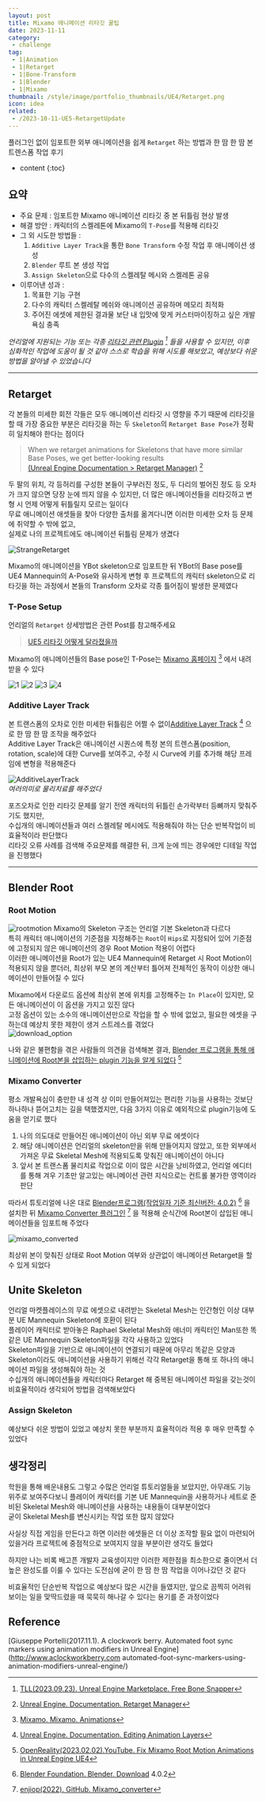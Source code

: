```yaml
---
layout: post
title: Mixamo 애니메이션 리타깃 꿀팁
date: 2023-11-11
category: 
 - challenge
tag:
 - 1|Animation
 - 1|Retarget
 - 1|Bone-Transform
 - 1|Blender
 - 1|Mixamo
thumbnail: /style/image/portfolio_thumbnails/UE4/Retarget.png
icon: idea
related: 
 - /2023-10-11-UE5-RetargetUpdate
---
```


플러그인 없이 임포트한 외부 애니메이션을 쉽게 `Retarget` 하는 방법과 한 땀 한 땀 본 트렌스폼 작업 후기

* content
{:toc}

## 요약

- 주요 문제 : 임포트한 Mixamo 애니메이션 리타깃 중 본 뒤틀림 현상 발생
- 해결 방안 : 캐릭터의 스켈레톤에 Mixamo의 `T-Pose`를 적용해 리타깃
- 그 외 시도한 방법들 : 
    1. `Additive Layer Track`을 통한 `Bone Transform` 수정 작업 후 애니메이션 생성
    2. `Blender` 루트 본 생성 작업
    3. `Assign Skeleton`으로 다수의 스켈레탈 메시와 스켈레톤 공유
- 이루어낸 성과 :  
    1. 목표한 기능 구현
    2. 다수의 캐릭터 스켈레탈 메쉬와 애니메이션 공유하며 메모리 최적화
    3. 주어진 에셋에 제한된 결과물 보단 내 입맛에 맞게 커스터마이징하고 싶은 개발 욕심 충족  

*언리얼에 지원되는 기능 또는 각종 [리타깃 관련 Plugin](https://www.unrealengine.com/marketplace/en-US/product/free-bone-snapper) [^11] 들을 사용할 수 있지만, 이후 심화적인 작업에 도움이 될 것 같아 스스로 학습을 위해 시도를 해보았고, 예상보다 쉬운 방법을 알아낼 수 있었습니다*

---

## Retarget

각 본들의 미세한 회전 각들은 모두 애니메이션 리타깃 시 영향을 주기 때문에 리타깃을 할 때 가장 중요한 부분은 리타깃을 하는 두 `Skeleton`의 `Retarget Base Pose`가 정확히 일치해야 한다는 점이다  

> When we retarget animations for Skeletons that have more similar Base Poses, we get better-looking results  
[(Unreal Engine Documentation > Retarget Manager)](https://docs.unrealengine.com/4.26/en-US/AnimatingObjects/SkeletalMeshAnimation/Persona/BasePoseManager/) [^21]  


두 팔의 위치, 각 등허리를 구성한 본들이 구부러진 정도, 두 다리의 벌어진 정도 등 오차가 크지 않으면 당장 눈에 띄지 않을 수 있지만, 더 많은 애니메이션들을 리타깃하고 변형 시 언제 어떻게 뒤틀릴지 모르는 일이다  
무료 애니메이션 애셋들을 찾아 다양한 출처를 옮겨다니면 이러한 미세한 오차 등 문제에 취약할 수 밖에 없고,  
실제로 나의 프로젝트에도 애니메이션 뒤틀림 문제가 생겼다  

![StrangeRetarget](https://github.com/ssonsonya/ssonsonya.github.io/assets/116151781/1aa1fe38-3765-49d1-a435-9716323b4836)

Mixamo의 애니메이션을 YBot skeleton으로 임포트한 뒤 YBot의 Base pose를 UE4 Mannequin의 A-Pose와 유사하게 변형 후 프로젝트의 캐릭터 skeleton으로 리타깃을 하는 과정에서 본들의 Transform 오차로 각종 틀어짐이 발생한 문제였다  

### T-Pose Setup

언리얼의 `Retarget` 상세방법은 관련 Post를 참고해주세요  
> [UE5 리타깃 어떻게 달라졌을까](2023-10-11-UE5-RetargetUpdate)  


Mixamo의 애니메이션들의 Base pose인 T-Pose는 [Mixamo 홈페이지](https://www.mixamo.com/#/?page=1&query=T&type=Motion%2CMotionPack) [^22] 에서 내려받을 수 있다

![1](https://github.com/ssonsonya/ssonsonya.github.io/assets/116151781/82cc904c-9acb-4695-9c34-34fcf9d2a487)
![2](https://github.com/ssonsonya/ssonsonya.github.io/assets/116151781/bf82cd3e-3b25-4e65-b89b-1be6b30dc7c1)
![3](https://github.com/ssonsonya/ssonsonya.github.io/assets/116151781/409c5840-263c-47c1-a1cd-a1c64b16b518)
![4](https://github.com/ssonsonya/ssonsonya.github.io/assets/116151781/93bb9741-f38d-47a4-b57d-3d23ba368a01)


### Additive Layer Track

본 트랜스폼의 오차로 인한 미세한 뒤틀림은 어쩔 수 없이[Additive Layer Track](https://docs.unrealengine.com/4.26/en-US/AnimatingObjects/SkeletalMeshAnimation/AnimHowTo/LayerEditing/) [^23] 으로 한 땀 한 땀 조작을 해주었다  
Additive Layer Track은 애니메이션 시퀀스에 특정 본의 트렌스폼(position, rotation, scale)에 대한 Curve를 보여주고, 수정 시 Curve에 키를 추가해 해당 프레임에 변형을 적용해준다  

![AdditiveLayerTrack](https://github.com/ssonsonya/ssonsonya.github.io/assets/116151781/6df71b1d-e286-44dc-a051-f01a8d206953)  
*여러의미로 물리치료를 해주었다*

포즈오차로 인한 리타깃 문제를 알기 전엔 캐릭터의 뒤틀린 손가락부터 등뼈까지 맞춰주기도 했지만,  
수십개의 애니메이션들과 여러 스켈레탈 메시에도 적용해줘야 하는 단순 반복작업이 비효율적이라 판단했다  
리타깃 오류 사례를 검색해 주요문제를 해결한 뒤, 크게 눈에 띄는 경우에만 디테일 작업을 진행했다

---

## Blender Root

### Root Motion
![rootmotion](https://github.com/ssonsonya/ssonsonya.github.io/assets/116151781/d500629f-238c-4c6c-bd49-c5707c4e67d4)
Mixamo의 Skeleton 구조는 언리얼 기본 Skeleton과 다르다  
특히 캐릭터 애니메이션의 기준점을 지정해주는 `Root`이 `Hips`로 지정되어 있어 기준점에 고정되지 않은 애니메이션의 경우 Root Motion 적용이 어렵다  
이러한 애니메이션을 Root가 있는 UE4 Mannequin에 Retarget 시 Root Motion이 적용되지 않을 뿐더러, 최상위 부모 본의 계산부터 틀어져 전체적인 동작이 이상한 애니메이션이 만들어질 수 있다

Mixamo에서 다운로드 옵션에 최상위 본에 위치를 고정해주는 `In Place`이 있지만, 모든 애니메이션이 이 옵션을 가지고 있진 않다  
고정 옵션이 있는 소수의 애니메이션만으로 작업을 할 수 밖에 없었고, 필요한 에셋을 구하는데 예상치 못한 제한이 생겨 스트레스를 겪었다  
![download_option](https://github.com/ssonsonya/ssonsonya.github.io/assets/116151781/ca08617d-1755-46d9-b5c5-d76a69aef8c6)

나와 같은 불편함을 겪은 사람들의 의견을 검색해본 결과, [Blender 프로그램을 통해 애니메이션에 Root본을 삽입하는 plugin 기능을 알게 되었다](https://www.youtube.com/watch?v=gq8k5ZOBjww) [^31]  

### Mixamo Converter

평소 개발욕심이 충만한 내 성격 상 이미 만들어져있는 편리한 기능을 사용하는 것보단 하나하나 뜯어고치는 길을 택했겠지만, 다음 3가지 이유로 예외적으로 plugin기능에 도움을 얻기로 했다  

1. 나의 의도대로 만들어진 애니메이션이 아닌 외부 무료 에셋이다  
2. 해당 애니메이션은 언리얼의 skeleton만을 위해 만들어지지 않았고, 또한 외부에서 가져온 무료 Skeletal Mesh에 적용되도록 맞춰진 애니메이션이 아니다  
3. 앞서 본 트랜스폼 물리치료 작업으로 이미 많은 시간을 낭비하였고, 언리얼 에디터를 통해 겨우 기초만 알고있는 애니메이션 관련 지식으로는 컨트롤 불가한 영역이라 판단

따라서 튜토리얼에 나온 대로 [Blender프로그램(작업일자 기준 최신버전: 4.0.2)](https://www.blender.org/download/) [^32] 을 설치한 뒤 [Mixamo Converter 플러그인](https://github.com/enziop/mixamo_converter) [^33] 을 적용해 순식간에 Root본이 삽입된 애니메이션들을 임포트해 주었다  

![mixamo_converted](https://github.com/ssonsonya/ssonsonya.github.io/assets/116151781/cded264f-e5b7-4d55-a49d-a91d2018f6d5)

최상위 본이 맞춰진 상태로 Root Motion 여부와 상관없이 애니메이션 Retarget을 할 수 있게 되었다  

## Unite Skeleton

언리얼 마켓플레이스의 무료 에셋으로 내려받는 Skeletal Mesh는 인간형인 이상 대부분 UE Mannequin Skeleton에 호환이 된다  
플레이어 캐릭터로 받아놓은 Raphael Skeletal Mesh와 애너미 캐릭터인 Man또한 똑같은 UE Mannequin Skeleton파일을 각각 사용하고 있었다  
Skeleton파일을 기반으로 애니메이션이 연결되기 때문에 아무리 똑같은 모양과 Skeleton이라도 애니메이션을 사용하기 위해선 각각 Retarget을 통해 또 하나의 애니메이션 파일을 생성해줘야 하는 것  
수십개의 애니메이션들을 캐릭터마다 Retarget 해 중복된 애니메이션 파일을 갖는것이 비효율적이라 생각되어 방법을 검색해보았다  

### Assign Skeleton

예상보다 쉬운 방법이 있었고 예상치 못한 부분까지 효율적이라 적용 후 매우 만족할 수 있었다  


## 생각정리

학원을 통해 배운내용도 그렇고 수많은 언리얼 튜토리얼들을 보았지만, 아무래도 기능 위주로 보여주다보니 플레이어 캐릭터를 기본 UE Mannequin을 사용하거나 세트로 준비된 Skeletal Mesh와 애니메이션을 사용하는 내용들이 대부분이었다  
굳이 Skeletal Mesh를 변신시키는 작업 또한 많지 않았다  

사실상 직접 게임을 만든다고 하면 이러한 에셋들은 더 이상 조작할 필요 없이 마련되어 있을거라 프로젝트에 중점적으로 보여지지 않을 부분이란 생각도 들었다  

하지만 나는 비록 배고픈 개발자 교육생이지만 이러한 제한점을 최소한으로 줄이면서 더 높은 완성도를 이룰 수 있다는 도전심에 굳이 한 땀 한 땀 작업을 이어나갔던 것 같다  

비효율적인 단순반복 작업으로 예상보다 많은 시간을 들였지만, 앞으로 끔찍히 어려워 보이는 일을 맞딱드렸을 때 묵묵히 해나갈 수 있다는 용기를 준 과정이었다  


## Reference

[^11]: [TLL(2023.09.23). Unreal Engine Marketplace. Free Bone Snapper](https://www.unrealengine.com/marketplace/en-US/product/free-bone-snapper)  

[^21]: [Unreal Engine. Documentation. Retarget Manager](https://docs.unrealengine.com/4.26/en-US/AnimatingObjects/SkeletalMeshAnimation/Persona/BasePoseManager/)  
[^22]: [Mixamo. Mixamo. Animations](https://www.mixamo.com/#/?page=1&query=T&type=Motion%2CMotionPack)  
[^23]: [Unreal Engine. Documentation. Editing Animation Layers](https://docs.unrealengine.com/4.26/en-US/AnimatingObjects/SkeletalMeshAnimation/AnimHowTo/LayerEditing/)  

[^31]: [OpenReality(2023.02.02).YouTube. Fix Mixamo Root Motion Animations in Unreal Engine UE4](https://www.youtube.com/watch?v=gq8k5ZOBjww)  
[^32]: [Blender Foundation. Blender. Download](https://www.blender.org/download/) 4.0.2  
[^33]: [enjiop(2022). GitHub. Mixamo_converter](https://github.com/enziop/mixamo_converter)  

[Giuseppe Portelli(2017.11.1). A clockwork berry. Automated foot sync markers using animation modifiers in Unreal Engine](http://www.aclockworkberry.com automated-foot-sync-markers-using-animation-modifiers-unreal-engine/)  



